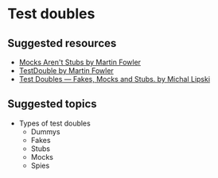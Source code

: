 # Test doubles

## Suggested resources
- [Mocks Aren't Stubs by Martin Fowler](https://martinfowler.com/articles/mocksArentStubs.html)
- [TestDouble by Martin Fowler](https://martinfowler.com/bliki/TestDouble.html)
- [Test Doubles — Fakes, Mocks and Stubs. by Michal Lipski](https://blog.pragmatists.com/test-doubles-fakes-mocks-and-stubs-1a7491dfa3da)

## Suggested topics

- Types of test doubles
  - Dummys
  - Fakes
  - Stubs
  - Mocks
  - Spies
